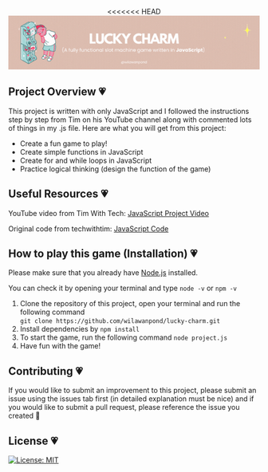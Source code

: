 <p align="center">
<<<<<<< HEAD
    <img src="Images/LUCKY CHARM.gif">

</p>

## Project Overview 💗
This project is written with only JavaScript and I followed the instructions step by step from Tim on his YouTube channel along with commented lots of things in my .js file. Here are what you will get from this project:

* Create a fun game to play!
* Create simple functions in JavaScript
* Create for and while loops in JavaScript
* Practice logical thinking (design the function of the game)


## Useful Resources 💗
YouTube video from Tim With Tech: [JavaScript Project Video](https://youtu.be/E3XxeE7NF30?si=ly52OxOJ7lKnH7qY "Learn JavaScript With This ONE Project!")

Original code from techwithtim: [JavaScript Code](https://github.com/techwithtim/JavaScript-Slot-Machine.git "JavaScript-Slot-Machine")

## How to play this game (Installation) 💗
Please make sure that you already have [Node.js](https://nodejs.org/en/download "Node.js Downloads") installed.

You can check it by opening your terminal and type `node -v` or `npm -v`

1. Clone the repository of this project, open your terminal and run the following command  
`git clone https://github.com/wilawanpond/lucky-charm.git`  
2. Install dependencies by `npm install`
3. To start the game, run the following command `node project.js`
4. Have fun with the game!

## Contributing 💗
If you would like to submit an improvement to this project, please submit an issue using the issues tab first (in detailed explanation must be nice) and if you would like to submit a pull request, please reference the issue you created 🦭

## License 💗
[![License: MIT](https://img.shields.io/badge/License-MIT-yellow.svg)](https://opensource.org/licenses/MIT)
